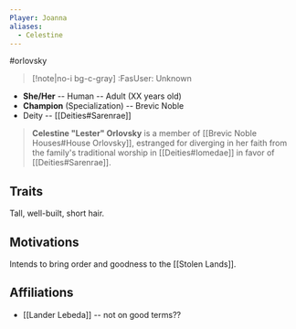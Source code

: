 ```yaml
---
Player: Joanna
aliases:
  - Celestine
---
```

#orlovsky
>[!note|no-i bg-c-gray] :FasUser: Unknown

- **She/Her** -- Human -- Adult (XX years old)
- **Champion** (Specialization) -- Brevic Noble
- Deity -- [[Deities#Sarenrae]]

>**Celestine "Lester" Orlovsky** is a member of [[Brevic Noble Houses#House Orlovsky]], estranged for diverging in her faith from the family's traditional worship in [[Deities#Iomedae]] in favor of [[Deities#Sarenrae]].

## Traits
Tall, well-built, short hair.

## Motivations
Intends to bring order and goodness to the [[Stolen Lands]].

## Affiliations
- [[Lander Lebeda]] -- not on good terms??